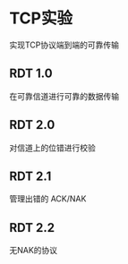 # TCP实验

实现TCP协议端到端的可靠传输

## RDT 1.0

在可靠信道进行可靠的数据传输

## RDT 2.0

对信道上的位错进行校验

## RDT 2.1

管理出错的 ACK/NAK

## RDT 2.2

无NAK的协议